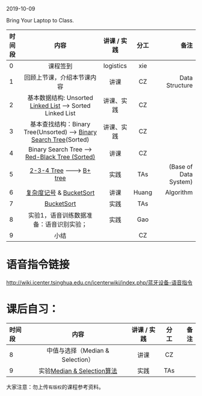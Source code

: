 2019-10-09

Bring Your Laptop to Class. 

|时间段     |  内容    | 讲课 / 实践     |  分工  |  备注       |
| :---      |   :----:    |   :----:    |    :----:    | ---: |
|   0       |  课程签到     |  logistics   |     xie     |        |
|   1       |  回顾上节课，介绍本节课内容     |  讲课    |     CZ     |   Data Structure      |
|   2       |  基本数据结构: Unsorted [Linked List](linked-list-test.ipynb) --> Sorted Linked List |     讲课、实践       |     CZ       |         | 
|   3       |  基本查找结构：Binary Tree(Unsorted) --> [Binary Search Tree](BinarySearchTrees.ipynb)(Sorted)|    讲课、实践   |  CZ     |          |
|   4       |  Binary Search Tree --> [Red-Black Tree (Sorted)](https://www.cs.princeton.edu/~rs/talks/LLRB/)      |  讲课    |     CZ     |         |
|   5       |  [2-3-4 Tree](2-3-4-Tree.pdf) ---> [B+ tree](../cs245-2017/CS245-Notes4-B-trees.pdf)   |  实践    |     TAs     |  (Base of Data System)     | 
|   6       |  [复杂度记号](./%E5%A4%8D%E6%9D%82%E5%BA%A6%E8%AE%B0%E5%8F%B7.pdf) & [BucketSort](../WW4#%E6%A1%B6%E6%8E%92%E5%BA%8F%E8%AF%BE%E4%BB%B6)      |  讲课    |     Huang     |   Algorithm      |
|   7       |   [BucketSort](../cs161-2018/lecture6_bucketSort.ipynb)  |  实践    |     TAs     |         |
|   8       |  实验1，语音训练数据准备：语音识别实验；           | 实践   | Gao    |     |   
|   9       | 小结 |   | CZ |  |       



# 语音指令链接
http://wiki.icenter.tsinghua.edu.cn/icenterwiki/index.php/蓝牙设备-语音指令 



# 课后自习：

|时间段     |  内容    | 讲课 / 实践     |  分工  |备注       |
| :---      |   :----:    |   :----:    |    :----:    |       ---: |
|   8       | 中值与选择（Median & Selection）      |  讲课    |     CZ     |         |
|   9       | 实验[Median & Selection算法](../cs161-2018/lecture4_median_selection.ipynb)       |  实践    |     TAs     |         |


大家注意：勿上传``有版权``的课程参考资料。
